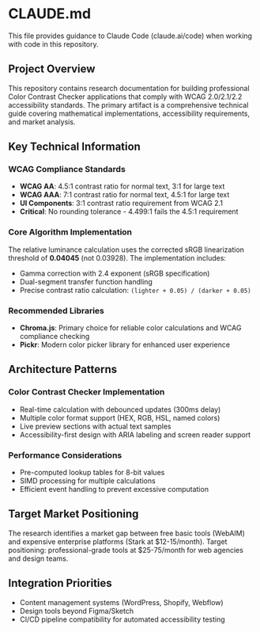 # CLAUDE.md

This file provides guidance to Claude Code (claude.ai/code) when working with code in this repository.

## Project Overview

This repository contains research documentation for building professional Color Contrast Checker applications that comply with WCAG 2.0/2.1/2.2 accessibility standards. The primary artifact is a comprehensive technical guide covering mathematical implementations, accessibility requirements, and market analysis.

## Key Technical Information

### WCAG Compliance Standards
- **WCAG AA**: 4.5:1 contrast ratio for normal text, 3:1 for large text
- **WCAG AAA**: 7:1 contrast ratio for normal text, 4.5:1 for large text
- **UI Components**: 3:1 contrast ratio requirement from WCAG 2.1
- **Critical**: No rounding tolerance - 4.499:1 fails the 4.5:1 requirement

### Core Algorithm Implementation
The relative luminance calculation uses the corrected sRGB linearization threshold of **0.04045** (not 0.03928). The implementation includes:
- Gamma correction with 2.4 exponent (sRGB specification)
- Dual-segment transfer function handling
- Precise contrast ratio calculation: `(lighter + 0.05) / (darker + 0.05)`

### Recommended Libraries
- **Chroma.js**: Primary choice for reliable color calculations and WCAG compliance checking
- **Pickr**: Modern color picker library for enhanced user experience

## Architecture Patterns

### Color Contrast Checker Implementation
- Real-time calculation with debounced updates (300ms delay)
- Multiple color format support (HEX, RGB, HSL, named colors)
- Live preview sections with actual text samples
- Accessibility-first design with ARIA labeling and screen reader support

### Performance Considerations
- Pre-computed lookup tables for 8-bit values
- SIMD processing for multiple calculations
- Efficient event handling to prevent excessive computation

## Target Market Positioning

The research identifies a market gap between free basic tools (WebAIM) and expensive enterprise platforms (Stark at $12-15/month). Target positioning: professional-grade tools at $25-75/month for web agencies and design teams.

## Integration Priorities
- Content management systems (WordPress, Shopify, Webflow)
- Design tools beyond Figma/Sketch
- CI/CD pipeline compatibility for automated accessibility testing